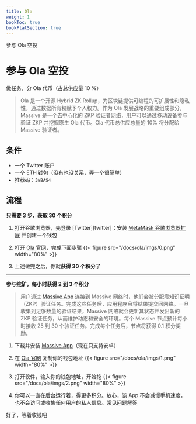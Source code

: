 ```yaml
---
title: Ola
weight: 1
bookToc: true
bookFlatSection: true
---
```


参与 Ola 空投

<!--more-->

# 参与 Ola 空投

做任务，分 Ola 代币（占总供应量 10 %）

> Ola 是一个开源 Hybrid ZK Rollup，为区块链提供可编程的可扩展性和隐私性，通过数据所有权赋予个人权力。作为 Ola 发展战略的重要组成部分，Massive 是一个去中心化的 ZKP 验证者网络，用户可以通过移动设备参与验证 ZKP 并挖掘原生 Ola 代币。Ola 代币总供应总量的 10% 将分配给 Massive 验证者。

## 条件

- 一个 Twitter 账户
- 一个 ETH 钱包（没有也没关系，弄一个很简单）
- 推荐码：`3YBAS4`

## 流程

**只需要 3 步，获取 30 个积分**

1. 打开谷歌浏览器，先登录 [Twitter][twitter]；安装 [MetaMask 谷歌浏览器扩展][metamask-chrome] 并创建一个钱包

2. 打开 <a href="https://olavm.org/massive?minerCode=3YBAS4" target="_blank">Ola 官网</a>，完成下面步骤
    {{< figure src="/docs/ola/imgs/0.png" width="80%" >}}

3. 上述做完之后，你就**获得 30 个积分**了

---

**参与挖矿，每小时获得 2 到 3 个积分**

> 用户通过 [Massive App][massive-apk] 连接到 Massive 网络时，他们会被分配零知识证明（ZKP）验证任务。完成这些任务后，应用程序会将结果提交回网络。一旦收集到足够数量的验证结果，Massive 网络就会更新其状态并发出新的 ZKP 验证任务，从而维护动态和安全的环境。每个 Massive 节点预计每小时接收 25 到 30 个验证任务。完成每个任务后，节点将获得 0.1 积分奖励。

1. 下载并安装 [Massive App][massive-apk]（现在只支持安卓）

2. 在 <a href="https://olavm.org/massive?minerCode=3YBAS4" target="_blank">Ola 官网</a> 复制你的钱包地址
    {{< figure src="/docs/ola/imgs/1.png" width="80%" >}}

3. 打开软件，输入你的钱包地址，开始挖
    {{< figure src="/docs/ola/imgs/2.png" width="80%" >}}

4. 你可以一直在后台运行着，得更多积分。放心，该 App 不会减慢手机速度，也不会访问或收集任何用户的私人信息。[常见问题解答][massive-qa]

好了，等着收钱吧

[metamask-chrome]: https://chromewebstore.google.com/detail/metamask/nkbihfbeogaeaoehlefnkodbefgpgknn
[massive-apk]: https://ola-static-file.s3.ap-southeast-1.amazonaws.com/massive.release.apk
[massive-qa]: https://medium.com/@ola_zkzkvm/faqs-on-massive-invitation-code-c52fdb6f6e21
